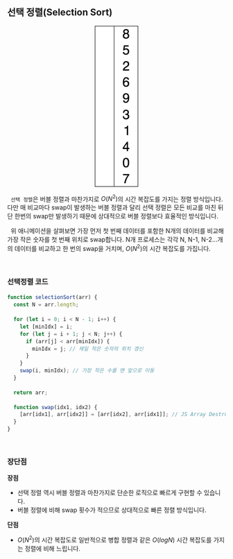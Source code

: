 ## 선택 정렬(Selection Sort)

<figure align="center">
    <img src="../images/Selection-Sort-Animation.gif" alt="선택정렬 애니메이션" />
</figure>

&nbsp;&nbsp;`선택 정렬`은 버블 정렬과 마찬가지로 $O(N^2)$의 시간 복잡도를 가지는 정렬 방식입니다. 다만 매 비교마다 swap이 발생하는 버블 정렬과 달리 선택 정렬은 모든 비교를 마친 뒤 단 한번의 swap만 발생하기 때문에 상대적으로 버블 정렬보다 효율적인 방식입니다.

&nbsp;&nbsp;위 애니메이션을 살펴보면 가장 먼저 첫 번째 데이터를 포함한 N개의 데이터를 비교해 가장 작은 숫자를 첫 번째 위치로 swap합니다. N개 프로세스는 각각 N, N-1, N-2...개의 데이터를 비교하고 한 번의 swap을 거치며, $O(N^2)$의 시간 복잡도를 가집니다.

<br>

### 선택정렬 코드

```javascript
function selectionSort(arr) {
  const N = arr.length;

  for (let i = 0; i < N - 1; i++) {
    let [minIdx] = i;
    for (let j = i + 1; j < N; j++) {
      if (arr[j] < arr[minIdx]) {
        minIdx = j; // 제일 작은 숫자의 위치 갱신
      }
    }
    swap(i, minIdx); // 가장 작은 수를 맨 앞으로 이동
  }

  return arr;

  function swap(idx1, idx2) {
    [arr[idx1], arr[idx2]] = [arr[idx2], arr[idx1]]; // JS Array Destructuring
  }
}
```

<br>

### 장단점

**장점**

- 선택 정렬 역시 버블 정렬과 마찬가지로 단순한 로직으로 빠르게 구현할 수 있습니다.
- 버블 정렬에 비해 swap 횟수가 적으므로 상대적으로 빠른 정렬 방식입니다.

**단점**

- $O(N^2)$의 시간 복잡도로 일반적으로 병합 정렬과 같은 $O(logN)$ 시간 복잡도를 가지는 정렬에 비해 느립니다.

</br>
